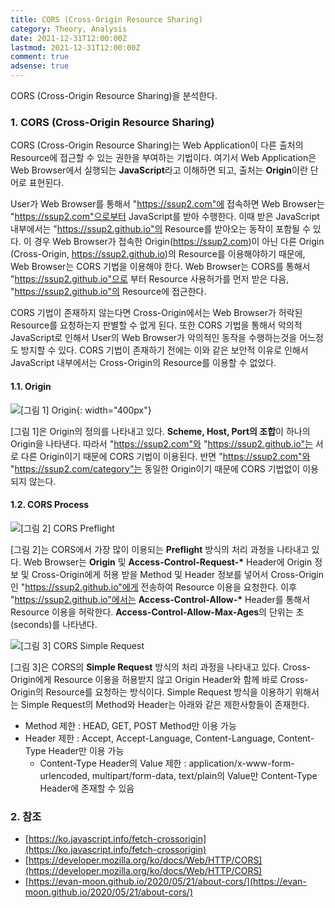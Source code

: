 ```yaml
---
title: CORS (Cross-Origin Resource Sharing)
category: Theory, Analysis
date: 2021-12-31T12:00:00Z
lastmod: 2021-12-31T12:00:00Z
comment: true
adsense: true
---
```


CORS (Cross-Origin Resource Sharing)을 분석한다.

### 1. CORS (Cross-Origin Resource Sharing)

CORS (Cross-Origin Resource Sharing)는 Web Application이 다른 출처의 Resource에 접근할 수 있는 권한을 부여하는 기법이다. 여기서 Web Application은 Web Browser에서 실행되는 **JavaScript**라고 이해하면 되고, 출처는 **Origin**이란 단어로 표현된다.

User가 Web Browser를 통해서 "https://ssup2.com"에 접속하면 Web Browser는 "https://ssup2.com"으로부터 JavaScript를 받아 수행한다. 이때 받은 JavaScript 내부에서는 "https://ssup2.github.io"의 Resource를 받아오는 동작이 포함될 수 있다. 이 경우 Web Browser가 접속한 Origin(https://ssup2.com)이 아닌 다른 Origin (Cross-Origin, https://ssup2.github.io)의 Resource를 이용해야하기 때문에, Web Browser는 CORS 기법을 이용해야 한다. Web Browser는 CORS를 통해서 "https://ssup2.github.io"으로 부터 Resource 사용허가를 먼저 받은 다음, "https://ssup2.github.io"의 Resource에 접근한다.

CORS 기법이 존재하지 않는다면 Cross-Origin에서는 Web Browser가 허락된 Resource를 요청하는지 판별할 수 없게 된다. 또한 CORS 기법을 통해서 악의적 JavaScript로 인해서 User의 Web Browser가 악의적인 동작을 수행하는것을 어느정도 방지할 수 있다. CORS 기법이 존재하기 전에는 이와 같은 보안적 이유로 인해서 JavaScript 내부에서는 Cross-Origin의 Resource를 이용할 수 없었다.

#### 1.1. Origin

![[그림 1] Origin]({{site.baseurl}}/images/theory_analysis/CORS/Origin.PNG){: width="400px"}

[그림 1]은 Origin의 정의를 나타내고 있다. **Scheme, Host, Port의 조합**이 하나의 Origin을 나타낸다. 따라서 "https://ssup2.com"와 "https://ssup2.github.io"는 서로 다른 Origin이기 때문에 CORS 기법이 이용된다. 반면 "https://ssup2.com"와 "https://ssup2.com/category"는 동일한 Origin이기 때문에 CORS 기법없이 이용되지 않는다.

#### 1.2. CORS Process

![[그림 2] CORS Preflight]({{site.baseurl}}/images/theory_analysis/CORS/CORS_Preflight_Process.PNG)

[그림 2]는 CORS에서 가장 많이 이용되는 **Preflight** 방식의 처리 과정을 나타내고 있다. Web Browser는 **Origin** 및 **Access-Control-Request-\*** Header에 Origin 정보 및 Cross-Origin에게 허용 받을 Method 및 Header 정보를 넣어서 Cross-Origin인 "https://ssup2.github.io"에게 전송하여 Resource 이용을 요청한다. 이후 "https://ssup2.github.io"에서는 **Access-Control-Allow-\*** Header를 통해서 Resource 이용을 허락한다. **Access-Control-Allow-Max-Ages**의 단위는 초(seconds)를 나타낸다.

![[그림 3] CORS Simple Request]({{site.baseurl}}/images/theory_analysis/CORS/CORS_Simple_Request_Process.PNG)

[그림 3]은 CORS의 **Simple Request** 방식의 처리 과정을 나타내고 있다. Cross-Origin에게 Resource 이용을 허용받지 않고 Origin Header와 함께 바로 Cross-Origin의 Resource를 요청하는 방식이다. Simple Request 방식을 이용하기 위해서는 Simple Request의 Method와 Header는 아래와 같은 제한사항들이 존재한다.

* Method 제한 : HEAD, GET, POST Method만 이용 가능
* Header 제한 : Accept, Accept-Language, Content-Language, Content-Type Header만 이용 가능
  * Content-Type Header의 Value 제한 : application/x-www-form-urlencoded, multipart/form-data, text/plain의 Value만 Content-Type Header에 존재할 수 있음

### 2. 참조

* [https://ko.javascript.info/fetch-crossorigin](https://ko.javascript.info/fetch-crossorigin)
* [https://developer.mozilla.org/ko/docs/Web/HTTP/CORS](https://developer.mozilla.org/ko/docs/Web/HTTP/CORS)
* [https://evan-moon.github.io/2020/05/21/about-cors/](https://evan-moon.github.io/2020/05/21/about-cors/)